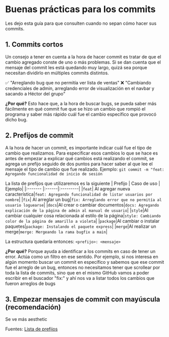﻿# Buenas prácticas para los commits

Les dejo esta guía para que consulten cuando no sepan cómo hacer sus commits.

## 1. Commits cortos

Un consejo a tener en cuenta a la hora de hacer commit es tratar de que el cambio agregado conste de uno o más problemas. Si se dan cuenta que el mensaje del commit les está quedando muy largo, quizá sea porque necesitan dividirlo en múltiples commits distintos.

:white_check_mark: "Arreglando bug que no permitía ver lista de ventas"
:x:  "Cambiando credenciales de admin, arreglando error de visualización en el navbar y sacando a Héctor del grupo"

**¿Por qué?**
Esto hace que, a la hora de buscar bugs, se pueda saber más fácilmente en qué commit fue que se hizo un cambio que rompió el programa y saber más rápido cuál fue el cambio específico que provocó dicho bug.

## 2. Prefijos de commit

A la hora de hacer un commit, es importante indicar cuál fue el tipo de cambio que realizamos. Para especificar esos cambios lo que se hace es antes de empezar a explicar qué cambios está realizando el commit, se agrega un prefijo seguido de dos puntos para hacer saber al que lee el mensaje el tipo de cambio que fue realizado.
Ejemplo:
``git commit -m "feat: Agregando funcionalidad de inicio de sesión``

La lista de prefijos que utilizaremos es la siguiente
| Prefijo | Caso de uso   | Ejemplo|
|:------- |:------|:---------|
|``feat``| Al agregar nueva característica|``feat: Agregando funcionalidad de listar usuarios por nombre``|
|``fix``| Al arreglar un bug|``fix: Arreglando error que no permitía al usuario loguearse``|
|``docs``|Al crear o cambiar documentos|``docs: Agregando explicación de la página de admin al manual de usuario``|
|``style``|Al cambiar cualquier cosa relacionada al estilo de la página|``style: Cambiando color de la página de amarillo a violeta``|
|``package``|Al cambiar o instalar paquetes|``package: Instalando el paquete express``|
|``merge``|Al realizar un merge|``merge: Mergeando la rama bugfix a main``|
 
 La estructura quedaría entonces:
``<prefijo>: <mensaje>``

**¿Por qué?**
Porque ayuda a identificar a los commits en caso de tener un error. Actúa como un filtro en ese sentido. Por ejemplo, si nos interesa en algún momento buscar un commit en específico y sabemos que ese commit fue el arreglo de un bug, entonces no necesitamos tener que scrollear por toda la lista de commits, sino que en el mismo GitHub vamos a poder escribir en el buscador "fix:" y ahí nos va a listar todos los cambios que fueron arreglos de bugs

## 3. Empezar mensajes de commit con mayúscula (recomendación)

Se ve más aesthetic

Fuentes:
[Lista de prefijos](https://github.com/frissyn/commit-prefixes)
